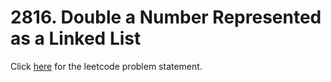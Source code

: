 # 2816. Double a Number Represented as a Linked List

Click [here](https://leetcode.com/problems/double-a-number-represented-as-a-linked-list) for the leetcode problem statement.
